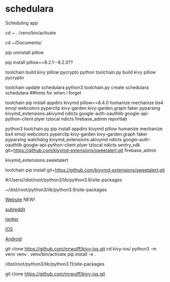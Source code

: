 # schedulara
Scheduling app


cd ~
. /venv/bin/activate

cd ~/Documents/

pip uninstall pillow

pip install pillow==8.2.1--8.2.0??

toolchain build kivy pillow pycrypto
python toolchain.py build kivy pillow pycrypto


toolchain update schedulara
python3 toolchain.py create schedulara schedulara
##hints for when i forget

toolchain pip install appdirs kivymd pillow==8.4.0 humanize mechanize bs4 emoji webcolors pyperclip kivy-garden kivy-garden.graph faker pyparsing kivymd_extensions.akivymd ndicts google-auth-oauthlib google-api-python-client plyer tzlocal ndicts firebase_admin reportlab

python3 toolchain.py pip install appdirs kivymd pillow humanize mechanize bs4 emoji webcolors pyperclip kivy-garden kivy-garden.graph faker pyparsing watchdog kivymd_extensions.akivymd ndicts google-auth-oauthlib google-api-python-client plyer tzlocal ndicts sentry_sdk git+https://github.com/kivymd-extensions/sweetalert.git firebase_admin

kivymd_extensions.sweetalert

toolchain pip install git+https://github.com/kivymd-extensions/sweetalert.git

#/Users/<name>/dist/root/python3/lib/python3.9/site-packages

~/dist/root/python3/lib/python3.9/site-packages



[Website](https://schedulara.app) NEW!

[subreddit](https://reddit.com/r/schedulara)

[twitter](https://twitter.com/schedulara_app)

[IOS](https://twitter.com/schedulara_app)

[Android](https://kevinwulff.com/schedulara.aab)





git clone https://github.com/mrwulff/kivy-ios.git
cd kivy-ios/
python3 -m venv venv
. venv/bin/activate
pip install -e .


/dist/root/python3/lib/python3.11/site-packages




git clone https://github.com/mrwulff/kivy-ios.git
